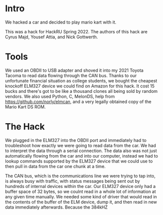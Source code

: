 # Intro
We hacked a car and decided to play mario kart with it.

This was a hack for HackRU Spring 2022. The authors of this hack are Cyrus Majd, Yousef Attia, and Nick Gottwerth.

# Tools
We used an OBDII to USB adapter and shoved it into my 2021 Toyota Tacoma to read data flowing through the CAN bus. Thanks to our unfortunate financial situation as college students, we bought the cheapest knockoff ELM327 device we could find on Amazon for this hack. It cost 15 bucks and there's got to be like a thousand clones all being sold by random vendors. We also used Python, C, MelonDS, help from https://github.com/norly/elmcan, and a very legally obtained copy of the Mario Kart DS ROM.

# The Hack
We plugged in the ELM327 into the OBDII port and immediately had to troubleshoot how exactly we were going to read data from the car. We had to interpret the data through a serial connection. The data also was not just automatically flowing from the car and into our computer, instead we had to lookup commands supported by the ELM327 device that we could use to then pull in data from the car one chunk at a time. 

The CAN bus, which is the communications line we were trying to tap into, is always busy with traffic, with status messages being sent out by hundreds of internal devices within the car. Our ELM327 device only had a buffer space of 32 bytes, so we coulnt read in a whole lot of information at any given time manually. We needed some kind of driver that would read in the contents of the buffer of the ELM device, dump it, and then read in new data immediately afterwards. Because the 384kHZ
